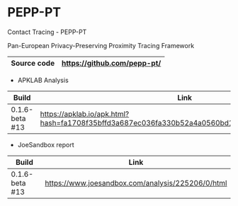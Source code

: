 # PEPP-PT
Contact Tracing - PEPP-PT

Pan-European Privacy-Preserving Proximity Tracing Framework

Source code | https://github.com/pepp-pt/
------------|----------------------------

- APKLAB Analysis

Build | Link
------|-----
0.1.6-beta #13 | https://apklab.io/apk.html?hash=fa1708f35bffd3a687ec036fa330b52a4a0560bd15063fed5aaf60cab2460ddf

- JoeSandbox report

Build | Link
------|-----
0.1.6-beta #13 | https://www.joesandbox.com/analysis/225206/0/html




